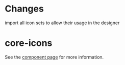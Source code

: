 Changes
=========
import all icon sets to allow their usage in the designer 


core-icons
=========

See the [component page](http://polymer-project.org/docs/elements/core-elements.html#core-icons) for more information.
